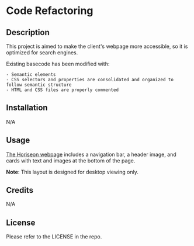 
# Code Refactoring

## Description

This project is aimed to make the client's webpage more accessible, so it is optimized for search engines. 

Existing basecode has been modified with:

    - Semantic elements
    - CSS selectors and properties are consolidated and organized to follow semantic structure
    - HTML and CSS files are properly commented

## Installation
N/A

## Usage

[The Horiseon webpage](https://nukte-y.github.io/refactor/) includes a navigation bar, a header image, and cards with text and images at the bottom of the page. 


**Note**: This layout is designed for desktop viewing only.

## Credits
N/A

## License
Please refer to the LICENSE in the repo.




